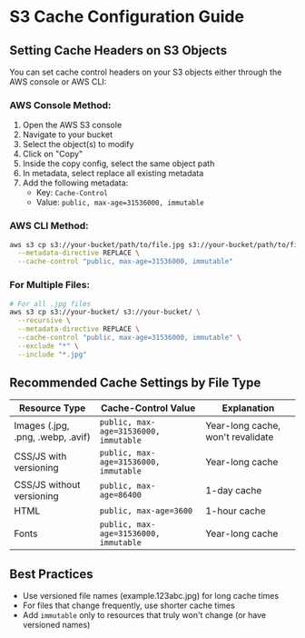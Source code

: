 # S3 Cache Configuration Guide

## Setting Cache Headers on S3 Objects

You can set cache control headers on your S3 objects either through the AWS console or AWS CLI:

### AWS Console Method:
1. Open the AWS S3 console
2. Navigate to your bucket
3. Select the object(s) to modify
4. Click on "Copy"
5. Inside the copy config, select the same object path
6. In metadata, select replace all existing metadata
7. Add the following metadata:
   - Key: `Cache-Control`
   - Value: `public, max-age=31536000, immutable`

### AWS CLI Method:
```bash
aws s3 cp s3://your-bucket/path/to/file.jpg s3://your-bucket/path/to/file.jpg \
  --metadata-directive REPLACE \
  --cache-control "public, max-age=31536000, immutable"
```

### For Multiple Files:
```bash
# For all .jpg files
aws s3 cp s3://your-bucket/ s3://your-bucket/ \
  --recursive \
  --metadata-directive REPLACE \
  --cache-control "public, max-age=31536000, immutable" \
  --exclude "*" \
  --include "*.jpg"
```

## Recommended Cache Settings by File Type

| Resource Type | Cache-Control Value | Explanation |
|---------------|---------------------|-------------|
| Images (.jpg, .png, .webp, .avif) | `public, max-age=31536000, immutable` | Year-long cache, won't revalidate |
| CSS/JS with versioning | `public, max-age=31536000, immutable` | Year-long cache |
| CSS/JS without versioning | `public, max-age=86400` | 1-day cache |
| HTML | `public, max-age=3600` | 1-hour cache |
| Fonts | `public, max-age=31536000, immutable` | Year-long cache |

## Best Practices
- Use versioned file names (example.123abc.jpg) for long cache times
- For files that change frequently, use shorter cache times
- Add `immutable` only to resources that truly won't change (or have versioned names) 
